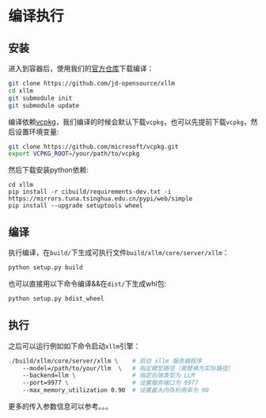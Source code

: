 # 编译执行

## 安装
进入到容器后，使用我们的[官方仓库](https://github.com/jd-opensource/xllm)下载编译：
```bash
git clone https://github.com/jd-opensource/xllm
cd xllm 
git submodule init
git submodule update
```
编译依赖[vcpkg](https://github.com/microsoft/vcpkg)，我们编译的时候会默认下载`vcpkg`，也可以先提前下载`vcpkg`，然后设置环境变量:
```bash
git clone https://github.com/microsoft/vcpkg.git
export VCPKG_ROOT=/your/path/to/vcpkg
```
然后下载安装python依赖:
```
cd xllm
pip install -r cibuild/requirements-dev.txt -i https://mirrors.tuna.tsinghua.edu.cn/pypi/web/simple
pip install --upgrade setuptools wheel
```
## 编译
执行编译，在`build/`下生成可执行文件`build/xllm/core/server/xllm`：
```bash
python setup.py build
```
也可以直接用以下命令编译&&在`dist/`下生成whl包: 
```bash
python setup.py bdist_wheel
```
## 执行
之后可以运行例如如下命令启动`xllm`引擎：
```bash
./build/xllm/core/server/xllm \    # 启动 xllm 服务器程序
    --model=/path/to/your/llm  \   # 指定模型路径（需替换为实际路径）
    --backend=llm \                # 指定后端类型为 LLM
    --port=9977 \                  # 设置服务端口为 9977
    --max_memory_utilization 0.90  # 设置最大内存利用率为 90
```
更多的传入参数信息可以参考。。。